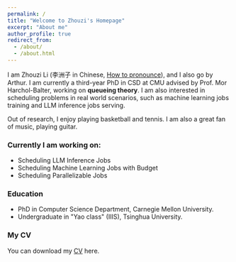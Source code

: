 ```yaml
---
permalink: /
title: "Welcome to Zhouzi's Homepage"
excerpt: "About me"
author_profile: true
redirect_from: 
  - /about/
  - /about.html
---
```


I am Zhouzi Li (李洲子 in Chinese, <a href="https://drive.google.com/file/d/1-PQMSZ0yWY1qNoNEiM1hRIxcN_zmG3My/view?usp=share_link">How to pronounce</a>), and I also go by Arthur. I am currently a third-year PhD in CSD at CMU advised by Prof. Mor Harchol-Balter, working on **queueing theory**. I am also interested in scheduling problems in real world scenarios, such as machine learning jobs training and LLM inference jobs serving.


Out of research, I enjoy playing basketball and tennis. I am also a great fan of music, playing guitar.

### Currently I am working on:
- Scheduling LLM Inference Jobs
- Scheduling Machine Learning Jobs with Budget
- Scheduling Parallelizable Jobs


### Education
- PhD in Computer Science Department, Carnegie Mellon University.
- Undergraduate in "Yao class" (IIIS), Tsinghua University.

### My CV

You can download my [CV](https://drive.google.com/file/d/1BioQSu0ODgh-VYPREeDqS_QgNxeplN0a/view?usp=sharing) here.
<!-- <b href=>CV</b> here. -->